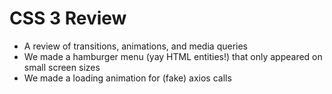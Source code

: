 # CSS 3 Review
- A review of transitions, animations, and media queries 
- We made a hamburger menu (yay HTML entities!) that only appeared on small screen sizes
- We made a loading animation for (fake) axios calls 